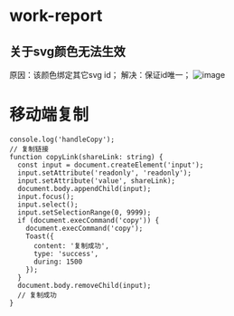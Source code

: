 # work-report
## 关于svg颜色无法生效
原因：该颜色绑定其它svg id；
解决：保证id唯一；
![image](https://user-images.githubusercontent.com/22849450/142585638-6ecc2261-44bd-4644-97f4-fdf285dff812.png)

# 移动端复制
    console.log('handleCopy');
    // 复制链接
    function copyLink(shareLink: string) {
      const input = document.createElement('input');
      input.setAttribute('readonly', 'readonly');
      input.setAttribute('value', shareLink);
      document.body.appendChild(input);
      input.focus();
      input.select();
      input.setSelectionRange(0, 9999);
      if (document.execCommand('copy')) {
        document.execCommand('copy');
        Toast({
          content: '复制成功',
          type: 'success',
          during: 1500
        });
      }
      document.body.removeChild(input);
      // 复制成功
    }
